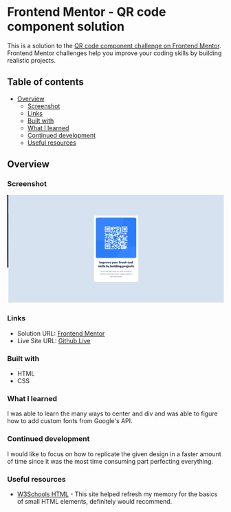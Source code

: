 # Frontend Mentor - QR code component solution

This is a solution to the [QR code component challenge on Frontend Mentor](https://www.frontendmentor.io/challenges/qr-code-component-iux_sIO_H). Frontend Mentor challenges help you improve your coding skills by building realistic projects. 

## Table of contents

- [Overview](#overview)
  - [Screenshot](#screenshot)
  - [Links](#links)
  - [Built with](#built-with)
  - [What I learned](#what-i-learned)
  - [Continued development](#continued-development)
  - [Useful resources](#useful-resources)



## Overview

### Screenshot

![](./screenshot.png)



### Links

- Solution URL: [Frontend Mentor]([https://your-solution-url.com](https://www.frontendmentor.io/challenges/qr-code-component-iux_sIO_H))
- Live Site URL: [Github Live]([https://your-live-site-url.com](https://itvang.github.io/ItVang-QR-code-component/))



### Built with

- HTML
- CSS

### What I learned

I was able to learn the many ways to center and div and was able to figure how to add custom fonts from Google's API.





### Continued development

I would like to focus on how to replicate the given design in a faster amount of time since it was the most time consuming part perfecting everything.



### Useful resources

- [W3Schools HTML](https://www.w3schools.com/html/) - This site helped refresh my memory for the basics of small HTML elements, definitely would recommend.


